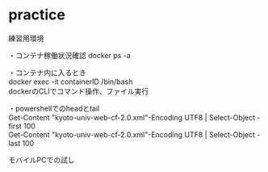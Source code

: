# practice

練習用環境  

・コンテナ稼働状況確認
docker ps -a

・コンテナ内に入るとき  
docker exec -it containerID /bin/bash  
dockerのCLIでコマンド操作、ファイル実行  
  
・powershellでのheadとtail  
Get-Content "kyoto-univ-web-cf-2.0.xml"-Encoding UTF8 | Select-Object -first 100  
Get-Content "kyoto-univ-web-cf-2.0.xml"-Encoding UTF8 | Select-Object -last 100


モバイルPCでの試し